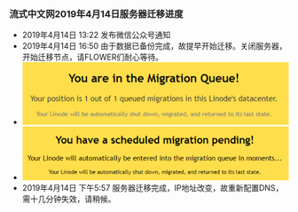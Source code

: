 ### 流式中文网2019年4月14日服务器迁移进度
- 2019年4月14日 13:22 发布微信公众号通知
- 2019年4月14日 16:50 由于数据已备份完成，故提早开始迁移。关闭服务器，开始迁移节点，请FLOWER们耐心等待。
- ![migrate](2019-04-14_165459.png)
- ![migrate2](2019-04-14_165729.png)
- 2019年4月14日 下午5:57 服务器迁移完成，IP地址改变，故重新配置DNS，需十几分钟失效，请稍候。
